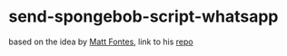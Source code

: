 # send-spongebob-script-whatsapp

based on the idea by [Matt Fontes](https://github.com/Matt-Fontes), link to his [repo](https://github.com/Matt-Fontes/SendScriptWhatsApp)

